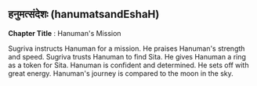## हनुमत्संदेशः (hanumatsandEshaH)
**Chapter Title** : Hanuman's Mission

Sugriva instructs Hanuman for a mission. He praises Hanuman's strength and speed. Sugriva trusts Hanuman to find Sita. He gives Hanuman a ring as a token for Sita. Hanuman is confident and determined. He sets off with great energy. Hanuman's journey is compared to the moon in the sky.